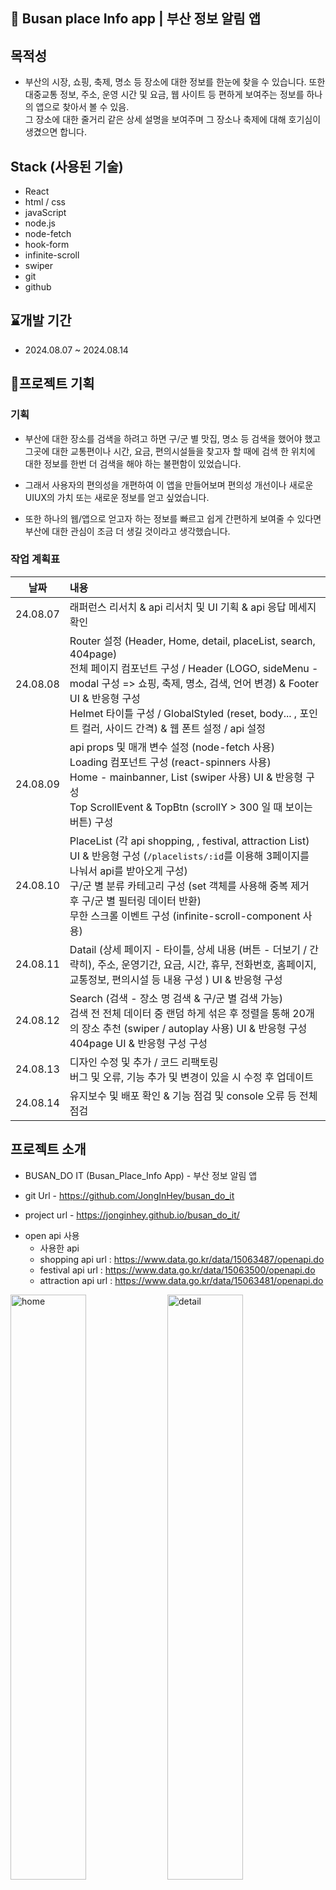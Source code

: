 ## 📝 Busan place Info app | 부산 정보 알림 앱

## 목적성

- 부산의 시장, 쇼핑, 축제, 명소 등 장소에 대한 정보를 한눈에 찾을 수 있습니다. 또한 대중교통 정보, 주소, 운영 시간 및 요금, 웹 사이트 등 편하게 보여주는 정보를 하나의 앱으로 찾아서 볼 수 있음. <br> 그 장소에 대한 줄거리 같은 상세 설명을 보여주며 그 장소나 축제에 대해 호기심이 생겼으면 합니다.

## Stack (사용된 기술)

- React
- html / css
- javaScript
- node.js
- node-fetch
- hook-form
- infinite-scroll
- swiper
- git
- github

## ⌛개발 기간

- 2024.08.07 ~ 2024.08.14

## 📃프로젝트 기획

### 기획

- 부산에 대한 장소를 검색을 하려고 하면 구/군 별 맛집, 명소 등 검색을 했어야 했고 그곳에 대한 교통편이나 시간, 요금, 편의시설들을 찾고자 할 때에 검색 한 위치에 대한 정보를 한번 더 검색을 해야 하는 불편함이 있었습니다.

- 그래서 사용자의 편의성을 개편하여 이 앱을 만들어보며 편의성 개선이나 새로운 UIUX의 가치 또는 새로운 정보를 얻고 싶었습니다.

* 또한 하나의 웹/앱으로 얻고자 하는 정보를 빠르고 쉽게 간편하게 보여줄 수 있다면 부산에 대한 관심이 조금 더 생길 것이라고 생각했습니다.

### 작업 계획표

|   날짜   | 내용                                                                                                                                                                                                                                                                                                            |
| :------: | :-------------------------------------------------------------------------------------------------------------------------------------------------------------------------------------------------------------------------------------------------------------------------------------------------------------- |
| 24.08.07 | 래퍼런스 리서치 & api 리서치 및 UI 기획 & api 응답 메세지 확인                                                                                                                                                                                                                                                  |
| 24.08.08 | Router 설정 (Header, Home, detail, placeList, search, 404page)<br> 전체 페이지 컴포넌트 구성 / Header (LOGO, sideMenu - modal 구성 => 쇼핑, 축제, 명소, 검색, 언어 변경) & Footer UI & 반응형 구성 <br> Helmet 타이틀 구성 / GlobalStyled (reset, body... , 포인트 컬러, 사이드 간격) & 웹 폰트 설정 / api 설정 |
| 24.08.09 | api props 및 매개 변수 설정 (node-fetch 사용) <br> Loading 컴포넌트 구성 (react-spinners 사용) <br> Home - mainbanner, List (swiper 사용) UI & 반응형 구성 <br> Top ScrollEvent & TopBtn (scrollY > 300 일 때 보이는 버튼) 구성                                                                                 |
| 24.08.10 | PlaceList (각 api shopping, , festival, attraction List) UI & 반응형 구성 (`/placelists/:id`를 이용해 3페이지를 나눠서 api를 받아오게 구성) <br> 구/군 별 분류 카테고리 구성 (set 객체를 사용해 중복 제거 후 구/군 별 필터링 데이터 반환)<br> 무한 스크롤 이벤트 구성 (infinite-scroll-component 사용)          |
| 24.08.11 | Datail (상세 페이지 - 타이틀, 상세 내용 (버튼 - 더보기 / 간략히), 주소, 운영기간, 요금, 시간, 휴무, 전화번호, 홈페이지, 교통정보, 편의시설 등 내용 구성 ) UI & 반응형 구성                                                                                                                                      |
| 24.08.12 | Search (검색 - 장소 명 검색 & 구/군 별 검색 가능) <br> 검색 전 전체 데이터 중 랜덤 하게 섞은 후 정렬을 통해 20개의 장소 추천 (swiper / autoplay 사용) UI & 반응형 구성 <br> 404page UI & 반응형 구성 구성                                                                                                       |
| 24.08.13 | 디자인 수정 및 추가 / 코드 리팩토링 <br> 버그 및 오류, 기능 추가 및 변경이 있을 시 수정 후 업데이트                                                                                                                                                                                                             |
| 24.08.14 | 유지보수 및 배포 확인 & 기능 점검 및 console 오류 등 전체 점검                                                                                                                                                                                                                                                  |

## 프로젝트 소개

- BUSAN_DO IT (Busan_Place_Info App) - 부산 정보 알림 앱

- git Url - https://github.com/JongInHey/busan_do_it

- project url - https://jonginhey.github.io/busan_do_it/

* open api 사용
  - 사용한 api
  - shopping api url : https://www.data.go.kr/data/15063487/openapi.do
  - festival api url : https://www.data.go.kr/data/15063500/openapi.do
  - attraction api url : https://www.data.go.kr/data/15063481/openapi.do

<p>
  <img src="https://github.com/user-attachments/assets/c1bb0dcf-0608-4986-9efb-4eea3d361e7d" alt="home" width="49%" />
  <img src="https://github.com/user-attachments/assets/49580e3a-e8a3-4789-96bd-706ad011d694" alt="detail" width="49%" />
  <img src="https://github.com/user-attachments/assets/8ba9bcc2-bb29-410a-8e3e-da9828d91fcb" alt="list" width="49%" />
  <img src="https://github.com/user-attachments/assets/b81b4e03-18bc-4eba-b77c-43ada59baf04" alt="search-01" width="49%" />
  <img src="https://github.com/user-attachments/assets/a6a93949-5db7-4c50-ae92-073691526f65" alt="search-02" width="49%" />
  <img src="https://github.com/user-attachments/assets/c5421f2e-58ab-4d6b-9fbe-ba4e6b4fba15" alt=side" width="49%" />
</p>

1. 메인 페이지

   - 메인 베너에 전체 쇼핑, 축제, 명소들을 랜덤 한 인덱스 값으로 타이틀과 상세 설명 함께 보입니다.

   - 타이틀 별 더보기 클릭 시 해당 키워드 별 리스트를 보여주는 페이지로 이동.

   - 부산의 쇼핑, 축제, 명소 등 장소들의 리스트를 Swiper로 구성.

2. 각 PlaceList 페이지

   - 구/군 별 카테고리를 통한 필터링을 할 수 있습니다.

   - 쇼핑, 축제, 명소 키워드 별 전체 리스트를 무한 스크롤을 통해 장소 명과 주소를 볼 수 있습니다.

   - 클릭 시 상세 페이지로 넘어가게 됩니다.

3. 상세 페이지

   - 장소 사진, 장소 이름, 소제목, 상세 내용을 볼 수 있습니다.

   - 더보기 / 간략히 버튼을 누르면 전체 상세 내용을 볼 수 있습니다.

   - 주소, 이용 요금, 운영 시간, 휴무일, 전화번호, 홈페이지, 교통정보, 편의시설 등 다양한 정보를 볼 수 있습니다.

   - 웹 사이트가 있을 시에 그 장소에 대한 홈페이지로 이동이 가능합니다.

4. 검색 페이지

   - 검색 창에 장소 명 또는 구/군 명으로 검색 가능합니다.

   - 검색 데이터를 한눈에 찾고 보기 쉽게 장소 이미지, 이름, 주소들을 간략하게 볼 수 있습니다..

   - 또한 검색 전 추천하는 장소 20가지를 볼 수 있습니다.

5. 헤더 메뉴

   - 각 PlaceList 페이지로 이동이 가능합니다.

   - 검색 페이지로 이동이 가능합니다.

   - 언어 변경을 통해 한국어, 중국어(번체), 영어, 일본어 4가지 언어로 정보들을 확인할 수 있습니다.

## 프로젝트하면서 느낀 점

### 프로젝트 진행 중 어려웠던 부분

1. 다른 언어로 되어있는 api의 값을 api 설정을 통해 누른 버튼의 값을 받아와 api 요청을 하고 api 호출을 통해 데이터 가져와 모든 페이지에 적용을 시키는 것이 오류와 여러 시행착오를 겪으면서 어려움을 많이 겪었었습니다.

2. PlaceList 페이지에 카테고리 별 필터링을 통해 구/군 별 필터링을 하고 싶었습니다. 하지만 api 데이터의 구/군 데이터의 모든 값이 불러와지면서 중복된 값들이 출력이 되는 부분을 빠르게 해결하지 못해 어려움을 겪었습니다.

3. 무한 스크롤 사용 시 ALL 카테고리가 선택되어 있을 시에는 무한 스크롤이 작동을 하게 되었으나 카테고리 선택 후 스크롤을 사용 시 필터링이 되지 않고 모든 값이 나오게 된다거나 페이지에 값이 없으면 넘어가지지 않는 현상이 생겨 진행에 어려움을 겪었었습니다.

#### 겪은 어려움을 해결한 방법

1. 언어 변경인 lang의 상태를 'Router'에서 관리를 해야 모든 페이지에 전달을 할 수 있을 것이라 생각을 했고 Header 컴포넌트를 통해 언어를 변경할 수 있으니 헤더에서 언어 변경 시 모든 컴포넌트에 lang 값을 프롭스로 전달하여 이 lang 값을 바탕으로 API를 요청하여 구성하였습니다. 또한 의존성 배열에 추가하여 언어가 변경될 때마다 API를 호출하도록 하여 해결하게 되었습니다.

2. 구글링을 통해 new Set()이라는 내장 객체를 알게 되었으며, Set은 동일한 값을 한 번만 저장하고 삽입된 순서를 유지하는 객체라는 것을 이용하여 중복된 값을 제거하고, 고유한 값으로 구성된 Set객체를 새로운 배열로 변환하여 해결하였습니다.

3. 추가적으로 조건을 더 생성하였습니다. 호출된 api 데이터에 카테고리가 포함되어 있는지 확인 후 포함되어 있으면 데이터를 업데이트하고 필터링된 데이터를 호출하였고, 포함되어 있지 않다면 isfetchData를 재귀적으로 한번 더 호출을 하여 다음 페이지를 요청하여 해결했습니다. 또한 무한 루프 방지를 위해 최대 페이지 수에 대한 조건을 추가하였습니다.

### 프로젝트를 하면서 알게 된 내용

- `react-infinite-scroll-component`를 통한 무한 스크롤 방법.

* `concat`을 통한 기존 배열을 변경하지 않고, 두 개 이상의 배열을 병합 후 새 배열 반환하는 방법.

* `new Set`을 이용해 중복된 값 제거 후 배열로 변환하는 방법.

- `indexOf`와 `trim`을 사용하여 특정 값의 이후의 Text를 자르는 방법.

- `backdrop-filter` 요소 뒤 영역에 흐림, 색상 시프트 등 그래픽 효과 적용하는 새로운 css를 알게 됨.

- `sort`를 이용한 무작위 정렬 - 배열의 요소를 정렬하는 방법.

- `replace()`메서드 정규식을 통해 api의 리턴 받은 JSON 데이터 값에 불필요한 HTML 태그를 제거하는 방법을 알게 됨.
  <br> ex) `.replace(/<\/?[^>]+(>|$)/g, "");`

### 유용하거나 새로 알게 된 플러그인 & 라이브러리

- swiper - modules [grid, autoplay] (그리드 슬라이더 구성에 도움을 줌)

- react-infinite-scroll-component (무한 스크롤을 보다 쉽게 적용 가능)

* react-components & react-reset (css)

- react-router-dom(페이지 연결, 내비게이션을 효율적으로 관리 & 사용 가능)

* react-helmey-async (문서의 타이틀, 즉 제목 요소를 바꿔줌)

* react-icons (아이콘)

* react-spinners (로딩 컴포넌트 구성에 대한 시간 단축)

### 프로젝트를 진행하면서 반성 및 칭찬 사항

- **반성할 점**

  - api 설정을 해놓은 상태에서 언어 변경 프롭스를 추가해 호출 api의 값을 바꾸려고 하다 보니 api 설정을 다시 하고 값을 추출하고 확인하는 것 때문에 시간이 좀 걸렸습니다. 다음 프로젝트를 진행할 때에는 받아올 api에 url 설정을 넣어야 할 기능을 먼저 생각한 후에 컴포넌트를 구성 전에 미리 변경하여 시간을 단축시켜 볼 것입니다.

  - 디자인에 욕심을 내다보니 계속 하나씩 추가를 하게 되어 디자인이 난잡해지고 시선이 분산되면서 디자인이 망가지게 되어 수정해야 할 디자인이 많아지게 되었습니다. 그러다 보니 디자인 수정에 꽂히게 되어 디자인에 대해 계속 수정하려고 하는 경향이 있었습니다. 그러다 보니 미세한 디자인에 대해 빠르게 넘어가지 못했습니다.

    - 이 문제를 위해 앱을 보는 사용자의 입장에서 생각하여 디자인하기 <br> 타임박스 기법 (디자인에 대한 작업 시간 정해두기) <br> 사용자의 시선을 분산시키지 않고 집중을 이용하여 머무를 수 있는 디자인 미리 짜놓기 등 이런 방식을 통해 단점을 해결해 나갈 것입니다.

* **칭찬할 점**

  - 주어진 것에 끝까지 해보자는 마음가짐을 가지고 있습니다. <br> 하지만 프로젝트를 진행하면서 개인적인 일이 생겨 계획에 차질이 생겼지만, 저는 계획한 기간 안에 무조건 끝내야겠다며 이른 아침부터 또는 새벽 늦게까지 프로젝트 진행을 하여 정해놓은 기한보다 빨리 프로젝트를 완료할 수 있었습니다.

  - 저는 효과적으로 문제 해결하는 것을 중요하게 생각합니다. <br> 프로젝트 진행 중 생긴 오류 및 버그들에 대해 번역기, 검색, docoument, mdn web docs들을 충분히 활용을 하여 오류 및 진행이 더딘 문제 해결에 대해서 많은 시간을 사용하지 않고 빠르게 해결하였습니다.

## 앞으로의 개발 방향과 프로젝트 개선 방안

- **개발 방향**

  - 유용한 라이브러리를 활용하면 시간 단축이 많이 되어 여러 라이브러리를 적극적으로 사용

  - 다양하고 여러 가지의 api를 활용하여 기획해 개발해 볼 것.

  * props를 이용한 디자인이나 조건문을 사용할 때 조건의 값을 확인하고 어디에 어떻게 props를 주고받을 것인지 미리 생각해 볼 것

  * 진행이 너무 느려지거나 막힐 때에는 적절한 휴식 및 다른 기능 먼저 빠르게 해결할 것

  * 변수, 상수, 함수, props, 조건, 핸들러들의 이름들을 헷갈리지 않게 직관적인 용어나 보기 편한 단어들로 사용할 것

  * 디자인은 최대한 포인트를 줘야 할 곳은 확실하게 포인트를 주며 시선이 분산되지 않게 사용자의 시선을 집중시킬 것

  * Chakra UI를 통한 디자인도 해볼 것

* **개선 방안**
